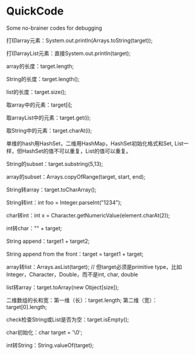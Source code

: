 # QuickCode
Some no-brainer codes for debugging

打印array元素：System.out.println(Arrays.toString(target));

打印arrayList元素：直接System.out.println(target);

array的长度：target.length;

String的长度：target.length();

list的长度：target.size();

取array中的元素：target[i];

取arrayList中的元素：target.get(i);

取String中的元素：target.charAt(i);

单维的hash用HashSet，二维用HashMap，HashSet初始化格式和Set, List一样，但HashSet的值不可以重复，List的值可以重复。

String的subset：target.substring(5,13);

array的subset：Arrays.copyOfRange(target, start, end);

String转array：target.toCharArray();

String转int：int foo = Integer.parseInt("1234");

char转int：int x = Character.getNumericValue(element.charAt(2));

int转char："" + target;

String append：target1 + target2;

String append from the front：target = target1 + target;

array转list：Arrays.asList(target); // 但target必须是primitive type，比如Integer，Character，Double，而不是int, char, double

list转array：target.toArray(new Object[size]);

二维数组的长和宽：第一维（长）：target.length; 第二维（宽）：target[0].length;

check检查String或List是否为空：target.isEmpty();

char初始化：char target = '\0';

int转String：String.valueOf(target);
